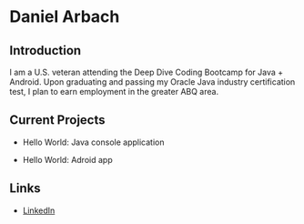 # Daniel Arbach

## Introduction

I am a U.S. veteran attending the Deep Dive Coding Bootcamp for Java + Android. Upon
graduating and passing my Oracle Java industry certification test, I plan to earn
employment in the greater ABQ area.

## Current Projects

* Hello World: Java console application

* Hello World: Adroid app

## Links

* [LinkedIn](https://www.linkedin.com/in/daniel-arbach-b7a70767/)